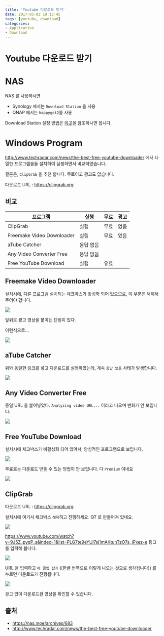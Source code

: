 ```yaml
---
title: 'Youtube 다운로드 받기'
date: 2017-05-03 19:13:45
tags: [youtube, download]
categories:
- Application
- Download
---
```


# Youtube 다운로드 받기

# NAS

NAS 를 사용하시면

- Synology 에서는 `Download Station` 을 사용
- QNAP 에서는 `happyget2`를 사용

Download Station 설정 방법은 [이곳](https://nas.moe/archives/683)을 참조하시면 됩니다.


# Windows Program

http://www.techradar.com/news/the-best-free-youtube-downloader 에서 나열한 프로그램을들 설치하여 실행하면서 비교하였습니다.

결론은, `ClipGrab` 을 추천 합니다. 무료이고 광고도 없습니다.

다운로드 URL : https://clipgrab.org


## 비교

| 프로그램 | 실행 | 무료 | 광고 |
|---------|------|-----|-----|
| ClipGrab | 실행  | 무료 | 없음 |
| Freemake Video Downloader | 실행 | 무료 | 있음 |
| aTube Catcher | 응답 없음 | | |
| Any Video Converter Free | 응답 없음 | | |
| Free YouTube Download | 실행 | 유료 | |



## Freemake Video Downloader

설치시에, 다른 프로그램 설치되는 체크박스가 활성화 되어 있으므로, 이 부분은 해제해 주어야 합니다.


![](https://goo.gl/fafCiP)

앞뒤로 광고 영상을 붙이는 단점이 있다.

이런식으로...

![](https://goo.gl/stMQ2N)

## aTube Catcher

위와 동일한 링크를 넣고 다운로드를 실행하였는데, 계속 `응답 없음` 사태가 발생합니다.

![](https://goo.gl/sxE4mr)

## Any Video Converter Free

동일 URL 을 붙여넣었다. `Analyzing video URL...` 이라고 나오며 변화가 안 보입니다.

![](https://goo.gl/HHF3Nr)

## Free YouTube Download

설치시에 체크박스가 비활성화 되어 있어서, 양심적인 프로그램으로 보입니다.

![](https://goo.gl/TScihb)

무료로는 다운로드 받을 수 있는 방법이 안 보입니다. 다 `Premium` 이네요

![](https://goo.gl/tDwTu6)


## ClipGrab

다운로드 URL : https://clipgrab.org

설치시에 여기서 체크박스 `해제`하고 진행하세요. QT 로 만들어져 있네요.

![](https://goo.gl/H7i5uY)


https://www.youtube.com/watch?v=9J5Z_pyqP_s&index=1&list=PLG7te9eYUi7sj1mAKtunTzO7s_jPxez-e 링크를 입력해 봅니다.

![](https://goo.gl/QtoBPx)

URL 을 입력하고 `이 클립 잡기` ((한글 번역으로 이렇게 나오는 것으로 생각됩니다)) 를 누르면 다운로드가 진행됩니다.


![](https://goo.gl/nbnczH)

광고 없이 다운로드된 영상을 확인할 수 있습니다.



## 출처

- https://nas.moe/archives/683
- http://www.techradar.com/news/the-best-free-youtube-downloader
